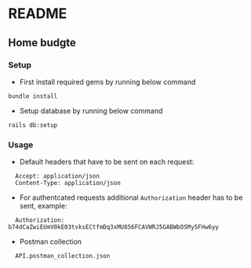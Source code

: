 # README

## Home budgte

### Setup
- First install required gems by running below command
``` 
bundle install 
```
- Setup database by running below command
``` 
rails db:setup 
```

### Usage
- Default headers that have to be sent on each request:
```
  Accept: application/json
  Content-Type: application/json
```
- For authentcated requests additional `Authorization` header has to be sent, example:
```
  Authorization: b74dCaZwiEUmV0kE03tvksECtfmDq3xMU856FCAVWRJ5GABWbOSMy5FHw6yy
```

- Postman collection 
```
  API.postman_collection.json
```